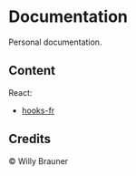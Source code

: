 # Documentation

Personal documentation. 

## Content

React: 

- [hooks-fr](./react/hooks-fr.md)


## Credits

© Willy Brauner
